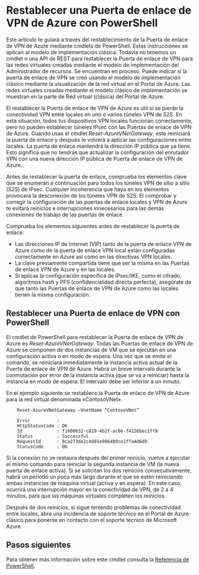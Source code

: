 <properties
   pageTitle="Restablecer una Puerta de enlace de VPN de Azure | Microsoft Azure"
   description="Este artículo te guía a través del restablecimiento de la Puerta de enlace de VPN de Azure. Ten en cuenta que este artículo se aplica a las Puertas de enlace de VPN creadas con el modelo de implementación clásico."
   services="vpn-gateway"
   documentationCenter="na"
   authors="cherylmc"
   manager="carmonm"
   editor=""
   tags="azure-service-management"/>

<tags
   ms.service="vpn-gateway"
   ms.devlang="na"
   ms.topic="hero-article"
   ms.tgt_pltfrm="na"
   ms.workload="infrastructure-services"
   ms.date="07/13/2016"
   ms.author="cherylmc"/>

# Restablecer una Puerta de enlace de VPN de Azure con PowerShell


Este artículo te guiará a través del restablecimiento de la Puerta de enlace de VPN de Azure mediante cmdlets de PowerShell. Estas instrucciones se aplican al modelo de implementación clásica. Todavía no tenemos un cmdlet o una API de REST para restablecer la Puerta de enlace de VPN para las redes virtuales creadas mediante el modelo de implementación del Administrador de recursos. Se encuentran en proceso. Puede indicar si la puerta de enlace de VPN se creó usando el modelo de implementación clásico mediante la visualización de la red virtual en el Portal de Azure. Las redes virtuales creadas mediante el modelo clásico de implementación se muestran en la parte de Red virtual (clásica) del Portal de Azure.

El restablecer la Puerta de enlace de VPN de Azure es útil si se pierde la conectividad VPN entre locales en uno o varios túneles VPN de S2S. En esta situación, todos tus dispositivos VPN locales funcionan correctamente, pero no pueden establecer túneles IPsec con las Puertas de enlace de VPN de Azure. Cuando usas el cmdlet *Reset-AzureVNetGateway*, este reiniciará la puerta de enlace y después le volverá a aplicar las configuraciones entre locales. La puerta de enlace mantendrá la dirección IP pública que ya tiene. Esto significa que no tendrás que actualizar la configuración del enrutador VPN con una nueva dirección IP pública de Puerta de enlace de VPN de Azure.


Antes de restablecer la puerta de enlace, comprueba los elementos clave que se enumeran a continuación para todos los túneles VPN de sitio a sitio (S2S) de IPsec. Cualquier incoherencia que haya en los elementos provocará la desconexión de los túneles VPN de S2S. El comprobar y corregir la configuración de las puertas de enlace locales y VPN de Azure te evitará reinicios e interrupciones innecesarios para las demás conexiones de trabajo de las puertas de enlace.

Comprueba los elementos siguientes antes de restablecer la puerta de enlace.

- Las direcciones IP de Internet (VIP) tanto de la puerta de enlace VPN de Azure como de la puerta de enlace VPN local están configuradas correctamente en Azure así como en las directivas VPN locales.
- La clave previamente compartida tiene que ser la misma en las Puertas de enlace VPN de Azure y en las locales.
- Si aplicas la configuración específica de IPsec/IKE, como el cifrado, algoritmos hash y PFS (confidencialidad directa perfecta), asegúrate de que tanto las Puertas de enlace de VPN de Azure como las locales tienen la misma configuración.


## Restablecer una Puerta de enlace de VPN con PowerShell

El cmdlet de PowerShell para restablecer la Puerta de enlace de VPN de Azure es *Reset-AzureVNetGateway*. Todas las Puertas de enlace de VPN de Azure se componen de dos instancias de VM que se ejecutan en una configuración activa o en modo de espera. Una vez que se emite el comando, se reiniciará inmediatamente la instancia activa actual de la Puerta de enlace de VPN de Azure. Habrá un breve intervalo durante la conmutación por error de la instancia activa (que se va a reiniciar) hasta la instancia en modo de espera. El intervalo debe ser inferior a un minuto.

En el ejemplo siguiente se restablece la Puerta de enlace de VPN de Azure para la red virtual denominada «ContosoVNet».
 
		Reset-AzureVNetGateway –VnetName “ContosoVNet” 

	 	Error          :
	 	HttpStatusCode : OK
	 	Id             : f1600632-c819-4b2f-ac0e-f4126bec1ff8
	 	Status         : Successful
		RequestId      : 9ca273de2c4d01e986480ce1ffa4d6d9
		StatusCode     : OK


Si la conexión no se restaura después del primer reinicio, vuelve a ejecutar el mismo comando para reiniciar la segunda instancia de VM (la nueva puerta de enlace activa). Si se solicitan los dos reinicios consecutivamente, habrá un período un poco más largo durante el que se estén reiniciando ambas instancias de máquina virtual (activa y en espera). En este caso, ocurrirá una interrupción mayor en la conectividad de VPN, de 2 a 4 minutos, para que las máquinas virtuales completen los reinicios.

Después de dos reinicios, si sigue teniendo problemas de conectividad entre locales, abra una incidencia de soporte técnico en el Portal de Azure clásico para ponerse en contacto con el soporte técnico de Microsoft Azure.

## Pasos siguientes
	
Para obtener más información sobre este cmdlet consulta la [Referencia de PowerShell](https://msdn.microsoft.com/library/azure/mt270366.aspx).

<!---HONumber=AcomDC_0720_2016-->